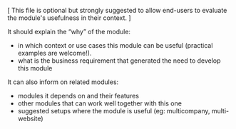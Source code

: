 [ This file is optional but strongly suggested to allow end-users to evaluate the
module's usefulness in their context. ]

It should explain the “why” of the module:

- in which context or use cases this module can be useful (practical examples are welcome!).
- what is the business requirement that generated the need to develop this module

It can also inform on related modules:

- modules it depends on and their features
- other modules that can work well together with this one
- suggested setups where the module is useful (eg: multicompany, multi-website)
